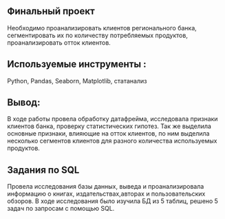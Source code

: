 ## Финальный проект
Необходимо проанализировать клиентов регионального банка, сегментировать их по количеству потребляемых продуктов, проанализировать отток клиентов.

## Используемые инструменты : 
Python, Pandas, Seaborn, Matplotlib, статанализ

## Вывод:
В ходе работы провела обработку датафрейма, исследовала признаки клиентов банка, проверку статистических гипотез. Так же выделила основные признаки, влияющие на отток клиентов, по ним выделила несколько сегментов клиентов для разного количества используемых продуктов. 

## Задания по SQL 
Провела исследования базы данных, выведа и проанализировала информацию о книгах, издательствах,авторах и пользовательских обзоров.
В ходе исследования было изучила БД из 5 таблиц, решено 5 задач по запросам с помощью SQL.


